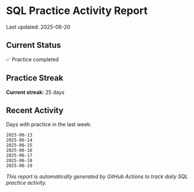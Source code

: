 # SQL Practice Activity Report

Last updated: 2025-06-20

## Current Status

✅ Practice completed

## Practice Streak

**Current streak:** 25 days

## Recent Activity

Days with practice in the last week:

```
2025-06-13
2025-06-14
2025-06-15
2025-06-16
2025-06-17
2025-06-18
2025-06-19
```

*This report is automatically generated by GitHub Actions to track daily SQL practice activity.*
